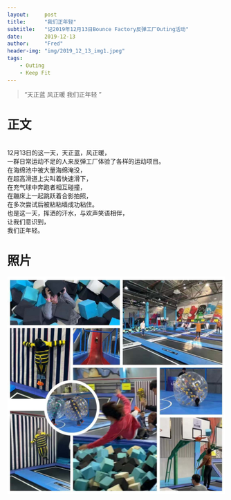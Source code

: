 ```yaml
---
layout:     post
title:      "我们正年轻"
subtitle:   "记2019年12月13日Bounce Factory反弹工厂Outing活动"
date:       2019-12-13
author:     "Fred"
header-img: "img/2019_12_13_img1.jpeg"
tags:
    - Outing
    - Keep Fit
---
```


> “天正蓝 风正暖 我们正年轻 ”


# 正文

<br/>12月13日的这一天，天正蓝，风正暖，
<br/>一群日常运动不足的人来反弹工厂体验了各样的运动项目。
<br/>在海绵池中被大量海绵淹没，
<br/>在超高滑道上尖叫着快速滑下，
<br/>在充气球中奔跑者相互碰撞，
<br/>在蹦床上一起跳跃着合影拍照，
<br/>在多次尝试后被粘粘墙成功粘住。
<br/>也是这一天，挥洒的汗水，与欢声笑语相伴，
<br/>让我们意识到，
<br/>我们正年轻。

# 照片

![](/img/2019_12_13_img2.jpeg "test photo")

